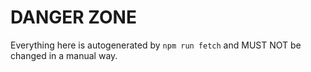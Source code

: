 # DANGER ZONE

Everything here is autogenerated by `npm run fetch` and MUST NOT be changed in a manual way.
